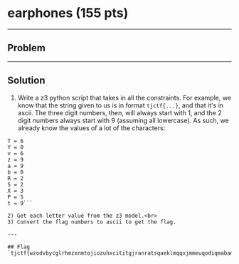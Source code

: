# earphones (155 pts)

---

## Problem

---

## Solution
1) Write a z3 python script that takes in all the constraints. For example, we know that the string given to us is in format `tjctf{...}`, and that it's in ascii. The three digit numbers, then, will always start with 1, and the 2 digit numbers always start with 9 (assuming all lowercase). As such, we already know the values of a lot of the characters:<br>
```
T = 6
Y = 0
v = 6
z = 9
a = 9
b = 0
R = 2
S = 2
X = 3
P = 5
t = 9```

2) Get each letter value from the z3 model.<br>
3) Convert the flag numbers to ascii to get the flag.

---

## Flag
`tjctf{wzodvbycglrhmzxnmtojiozuhxcititgjranratsqaeklmqqxjmmeuqodiqmabamkivukegnypyxqajezykojonqdviyhivnbijs}`